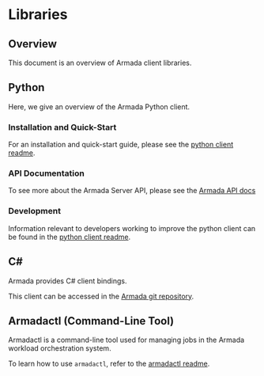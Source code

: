 # Libraries

## Overview
This document is an overview of Armada client libraries.

## Python
Here, we give an overview of the Armada Python client.

### Installation and Quick-Start
For an installation and quick-start guide, please see the [python client readme](https://github.com/armadaproject/armada/blob/master/client/python/README.md).

### API Documentation

To see more about the Armada Server API, please see the [Armada API docs](https://armadaproject.io/api)

### Development
Information relevant to developers working to improve the python client can be
found in the [python client readme](https://github.com/armadaproject/armada/blob/master/client/python/README.md).

## C#
Armada provides C# client bindings.

This client can be accessed in the [Armada git repository](https://github.com/armadaproject/armada/tree/master/client/DotNet).

## Armadactl (Command-Line Tool)
Armadactl is a command-line tool used for managing jobs in the Armada workload orchestration system.

To learn how to use `armadactl`, refer to the [armadactl readme](https://github.com/armadaproject/armada/tree/master/cmd/armadactl).
